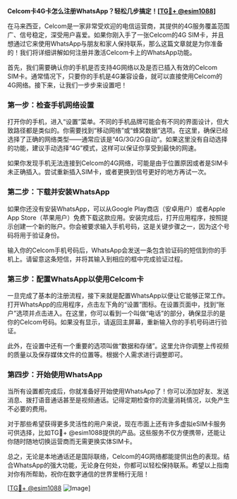 **Celcom卡4G卡怎么注册WhatsApp？轻松几步搞定！[[TG💪+ @esim1088](https://t.me/s/esim1088)]**

在马来西亚，Celcom是一家非常受欢迎的电信运营商，其提供的4G服务覆盖范围广、信号稳定，深受用户喜爱。如果你刚入手了一张Celcom的4G SIM卡，并且想通过它来使用WhatsApp与朋友和家人保持联系，那么这篇文章就是为你准备的！我们将详细讲解如何注册并激活Celcom卡上的WhatsApp功能。

首先，我们需要确认你的手机是否支持4G网络以及是否已插入有效的Celcom SIM卡。通常情况下，只要你的手机是4G兼容设备，就可以直接使用Celcom的4G网络。接下来，让我们一步步来设置吧！

### 第一步：检查手机网络设置

打开你的手机，进入“设置”菜单。不同的手机品牌可能会有不同的界面设计，但大致路径都是类似的。你需要找到“移动网络”或“蜂窝数据”选项。在这里，确保已经选择了正确的网络类型——通常应该是“4G/3G/2G自动”。如果这里没有自动选择的功能，建议手动选择“4G”模式，这样可以保证你享受到最快的网速。

如果你发现手机无法连接到Celcom的4G网络，可能是由于位置原因或者是SIM卡未正确插入。尝试重新插入SIM卡，或者更换到信号更好的地方再试一次。

### 第二步：下载并安装WhatsApp

如果你还没有安装WhatsApp，可以从Google Play商店（安卓用户）或者Apple App Store（苹果用户）免费下载这款应用。安装完成后，打开应用程序，按照提示创建一个新的账户。你会被要求输入手机号码，这是关键步骤之一，因为这个号码将用于验证身份。

输入你的Celcom手机号码后，WhatsApp会发送一条包含验证码的短信到你的手机上。请留意这条短信，并将其输入到相应的框中完成验证过程。

### 第三步：配置WhatsApp以使用Celcom卡

一旦完成了基本的注册流程，接下来就是配置WhatsApp以便让它能够正常工作。打开WhatsApp的应用程序，点击左下角的“设置”图标。在设置页面中，找到“账户”选项并点击进入。在这里，你可以看到一个叫做“电话”的部分，确保显示的是你的Celcom号码。如果没有显示，请返回主屏幕，重新输入你的手机号码进行验证。

此外，在设置中还有一个重要的选项叫做“数据和存储”。这里允许你调整上传视频的质量以及保存媒体文件的位置等。根据个人需求进行调整即可。

### 第四步：开始使用WhatsApp

当所有设置都完成后，你就准备好开始使用WhatsApp了！你可以添加好友、发送消息、拨打语音通话甚至是视频通话。记得定期检查你的流量消耗情况，以免产生不必要的费用。

对于那些希望获得更多灵活性的用户来说，现在市面上还有许多虚拟eSIM卡服务可供选择，比如TG💪+ @esim1088提供的产品。这些服务不仅方便携带，还能让你随时随地切换运营商而无需更换实体SIM卡。

总之，无论是本地通话还是国际联络，Celcom的4G网络都能提供出色的表现。结合WhatsApp的强大功能，无论身在何处，你都可以轻松保持联系。希望以上指南对你有所帮助，祝你在数字通信的世界里畅行无阻！

[[TG💪+ @esim1088](https://t.me/s/esim1088) ![Image](https://i.postimg.cc/4NQfJmqS/Snipaste-2025-05-13-00-14-12.png)]